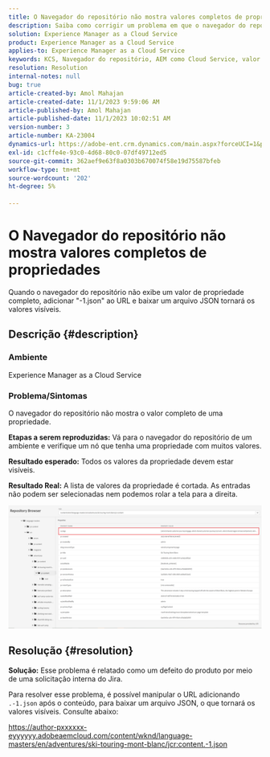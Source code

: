 ```yaml
---
title: O Navegador do repositório não mostra valores completos de propriedades
description: Saiba como corrigir um problema em que o navegador do repositório não mostra valores completos de propriedades no Adobe Experience Manager. Adicione "-1.json" ao URL.
solution: Experience Manager as a Cloud Service
product: Experience Manager as a Cloud Service
applies-to: Experience Manager as a Cloud Service
keywords: KCS, Navegador do repositório, AEM como Cloud Service, valor completo
resolution: Resolution
internal-notes: null
bug: true
article-created-by: Amol Mahajan
article-created-date: 11/1/2023 9:59:06 AM
article-published-by: Amol Mahajan
article-published-date: 11/1/2023 10:02:51 AM
version-number: 3
article-number: KA-23004
dynamics-url: https://adobe-ent.crm.dynamics.com/main.aspx?forceUCI=1&pagetype=entityrecord&etn=knowledgearticle&id=a7d66748-9d78-ee11-8179-6045bd0065b6
exl-id: c1cffe4e-93c0-4d68-80c0-07df49712ed5
source-git-commit: 362aef9e63f8a0303b670074f58e19d75587bfeb
workflow-type: tm+mt
source-wordcount: '202'
ht-degree: 5%

---
```


# O Navegador do repositório não mostra valores completos de propriedades


Quando o navegador do repositório não exibe um valor de propriedade completo, adicionar &quot;-1.json&quot; ao URL e baixar um arquivo JSON tornará os valores visíveis.

## Descrição {#description}


### <b>Ambiente</b>

Experience Manager as a Cloud Service



### <b>Problema/Sintomas</b>

O navegador do repositório não mostra o valor completo de uma propriedade.

<b>Etapas a serem reproduzidas:</b> Vá para o navegador do repositório de um ambiente e verifique um nó que tenha uma propriedade com muitos valores.

<b>Resultado esperado:</b> Todos os valores da propriedade devem estar visíveis.

<b>Resultado Real:</b> A lista de valores da propriedade é cortada. As entradas não podem ser selecionadas nem podemos rolar a tela para a direita.



![](assets/05df7e78-ff6b-ee11-8df0-6045bd006e5a.png)


## Resolução {#resolution}

<b>Solução:</b>
Esse problema é relatado como um defeito do produto por meio de uma solicitação interna do Jira.

Para resolver esse problema, é possível manipular o URL adicionando `.-1.json` após o conteúdo, para baixar um arquivo JSON, o que tornará os valores visíveis. Consulte abaixo:

https://author-pxxxxxx-eyyyyyy.adobeaemcloud.com/content/wknd/language-masters/en/adventures/ski-touring-mont-blanc/jcr:content.-1.json
